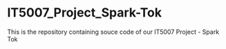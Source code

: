 # IT5007_Project_Spark-Tok
This is the repository containing souce code of our IT5007 Project - Spark Tok
